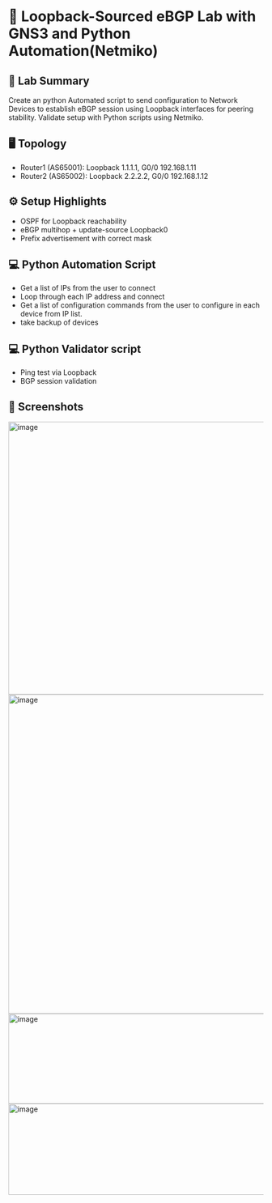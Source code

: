 # 🚀 Loopback-Sourced eBGP Lab with GNS3 and Python Automation(Netmiko)

## 🧪 Lab Summary
Create an python Automated script to send configuration to Network Devices to establish eBGP session using Loopback interfaces for peering stability. 
Validate setup with Python scripts using Netmiko.

## 🖥 Topology
- Router1 (AS65001): Loopback 1.1.1.1, G0/0 192.168.1.11
- Router2 (AS65002): Loopback 2.2.2.2, G0/0 192.168.1.12

## ⚙️ Setup Highlights
- OSPF for Loopback reachability
- eBGP multihop + update-source Loopback0
- Prefix advertisement with correct mask

## 💻 Python Automation Script
- Get a list of IPs from the user to connect
- Loop through each IP address and connect
- Get a list of configuration commands from the user to configure in each device from IP list.
- take backup of devices

## 💻 Python Validator script
- Ping test via Loopback
- BGP session validation

## 📸 Screenshots
<img width="541" height="539" alt="image" src="https://github.com/user-attachments/assets/5cbb8f9b-a1d6-4a00-918e-03f23a90f884" />
<img width="578" height="631" alt="image" src="https://github.com/user-attachments/assets/e8c3ae14-fc6b-4614-b85f-cb6e8dbfb6b8" />
<img width="682" height="178" alt="image" src="https://github.com/user-attachments/assets/a1e1501d-887c-4364-9d9f-0227bb6d216e" />
<img width="704" height="180" alt="image" src="https://github.com/user-attachments/assets/1b88e69c-4b25-4319-aa61-b2be83130ff5" />

